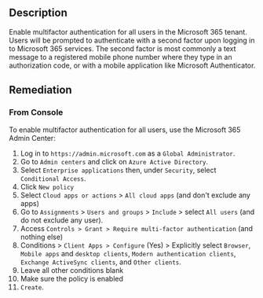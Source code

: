 ## Description

Enable multifactor authentication for all users in the Microsoft 365 tenant. Users will be prompted to authenticate with a second factor upon logging in to Microsoft 365 services. The second factor is most commonly a text message to a registered mobile phone number where they type in an authorization code, or with a mobile application like Microsoft Authenticator.

## Remediation

### From Console

To enable multifactor authentication for all users, use the Microsoft 365 Admin Center:

1. Log in to `https://admin.microsoft.com` as a `Global Administrator`.
2. Go to `Admin centers` and click on `Azure Active Directory`.
3. Select `Enterprise applications` then, under `Security`, select `Conditional Access`.
4. Click `New policy`
5. Select `Cloud apps or actions` > `All cloud apps` (and don't exclude any apps)
6. Go to `Assignments` > `Users and groups` > `Include` > select `All users` (and do not exclude any user).
7. Access `Controls > Grant > Require multi-factor authentication` (and nothing else)
8. Conditions > `Client Apps > Configure` (Yes) > Explicitly select `Browser`, `Mobile apps` and `desktop clients`, `Modern authentication clients`, `Exchange ActiveSync clients`, and `Other clients`.
9. Leave all other conditions blank
10. Make sure the policy is enabled
11. `Create`.
